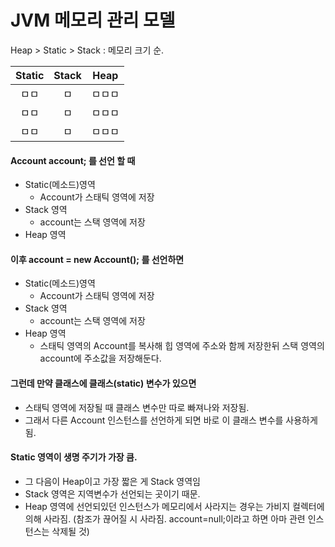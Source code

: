 JVM 메모리 관리 모델
===============

Heap > Static > Stack  : 메모리 크기 순.

| Static | Stack |  Heap  |
| :----: | :---: | :----: |
|  ㅁㅁ  |  ㅁ   | ㅁㅁㅁ |
|  ㅁㅁ  |  ㅁ   | ㅁㅁㅁ |
|  ㅁㅁ  |  ㅁ   | ㅁㅁㅁ |

#### Account account; 를 선언 할 때

* Static(메소드)영역
  * Account가 스태틱 영역에 저장
* Stack 영역
  * account는 스택 영역에 저장
* Heap 영역

#### 이후 account = new Account(); 를 선언하면

- Static(메소드)영역
  - Account가 스태틱 영역에 저장
- Stack 영역
  - account는 스택 영역에 저장
- Heap 영역
  - 스태틱 영역의 Account를 복사해 힙 영역에 주소와 함께 저장한뒤
    스택 영역의 account에 주소값을 저장해둔다.

#### 그런데 만약 클래스에 클래스(static) 변수가 있으면

* 스태틱 영역에 저장될 때 클래스 변수만 따로 빠져나와 저장됨.
* 그래서 다른 Account 인스턴스를 선언하게 되면 바로 이 클래스 변수를 사용하게 됨.

#### Static 영역이 생명 주기가 가장 큼.

* 그 다음이 Heap이고 가장 짧은 게 Stack 영역임
* Stack 영역은 지역변수가 선언되는 곳이기 때문.
* Heap 영역에 선언되있던 인스턴스가 메모리에서 사라지는 경우는 가비지 컬렉터에 의해 사라짐.
  (참조가 끊어질 시 사라짐. account=null;이라고 하면 아마 관련 인스턴스는 삭제될 것)